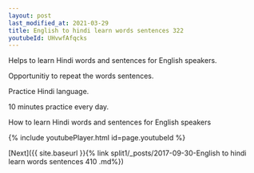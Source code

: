 ```yaml
---
layout: post
last_modified_at: 2021-03-29
title: English to hindi learn words sentences 322 
youtubeId: UHvwfAfqcks
---
```

 
 
Helps to learn Hindi words and sentences for English speakers.

Opportunitiy to repeat the words sentences. 

Practice Hindi language. 
 
10 minutes practice every day. 
 
How to learn Hindi words and sentences for English speakers 
 
{% include youtubePlayer.html id=page.youtubeId %}
 
 
[Next]({{ site.baseurl }}{% link  split1/_posts/2017-09-30-English to hindi learn words sentences 410 .md%})
 
